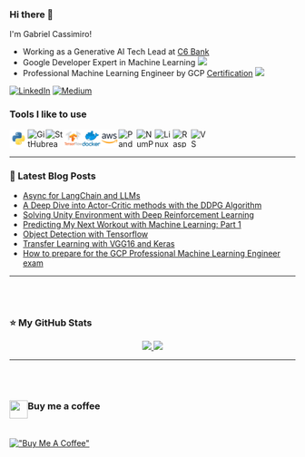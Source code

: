 ### Hi there 👋

I'm Gabriel Cassimiro!

- Working as a Generative AI Tech Lead at [C6 Bank]([https://stefanini.com/en/global](https://www.c6bank.com.br/))  
- Google Developer Expert in Machine Learning <img height="15" src="https://seeklogo.com/images/G/google-developers-logo-3FB15D7DCE-seeklogo.com.png"> 
- Professional Machine Learning Engineer by GCP [Certification](https://v2.credential.net/a22e48fd-7868-471a-be1b-87aad61518ac#gs.id2v7d)   <img height="30" src="https://api.accredible.com/v1/frontend/credential_website_embed_image/badge/42830917">


[![LinkedIn](https://img.shields.io/badge/LinkedIn-%230077B5.svg?&style=flat-square&logo=linkedin&logoColor=white)](https://www.linkedin.com/in/gabriel-cassimiro/)
[![Medium](https://img.shields.io/badge/medium-black?&style=flat-square&logo=medium&logoColor=white)](https://gabrielcassimiro17.medium.com/)

### Tools I like to use

<img align="left" alt="Python" height="32" width="32" src="https://raw.githubusercontent.com/github/explore/80688e429a7d4ef2fca1e82350fe8e3517d3494d/topics/python/python.png" />
<img align="left" alt="GitHub" height="32" width="32" src="https://cdn.jsdelivr.net/npm/simple-icons@v5/icons/github.svg" />
<img align="left" alt="Streamlit" height="32" width="32" src="https://avatars.githubusercontent.com/u/45109972?s=200&v=4" />
<img align="left" alt="TensorFlow" height="32" width="32" src="https://raw.githubusercontent.com/github/explore/80688e429a7d4ef2fca1e82350fe8e3517d3494d/topics/tensorflow/tensorflow.png" />
<img align="left" alt="Docker" height="32" width="32" src="https://raw.githubusercontent.com/github/explore/80688e429a7d4ef2fca1e82350fe8e3517d3494d/topics/docker/docker.png" />
<img align="left" alt="AWS" height="32" width="32" src="https://raw.githubusercontent.com/github/explore/fbceb94436312b6dacde68d122a5b9c7d11f9524/topics/aws/aws.png" />
<img align="left" alt="Pandas" height="32" width="32" src="https://cdn.jsdelivr.net/npm/simple-icons@v5/icons/pandas.svg" />
<img align="left" alt="NumPy" height="32" width="32" src="https://cdn.jsdelivr.net/npm/simple-icons@v5/icons/numpy.svg" />
<img align="left" alt="Linux" height="32" width="32" src="https://cdn.jsdelivr.net/npm/simple-icons@v5/icons/linux.svg" />
<img align="left" alt="Raspberry Pi" height="32" width="32" src="https://cdn.jsdelivr.net/npm/simple-icons@v5/icons/raspberrypi.svg" />
<img align="left" alt="VS Code" height="32" width="32" src="https://cdn.jsdelivr.net/npm/simple-icons@v5/icons/visualstudiocode.svg" />

<br />
<br />

---


### 📕 Latest Blog Posts
- [Async for LangChain and LLMs](https://medium.com/towards-data-science/async-calls-for-chains-with-langchain-3818c16062ed)
- [A Deep Dive into Actor-Critic methods with the DDPG Algorithm](https://medium.com/geekculture/a-deep-dive-into-the-ddpg-algorithm-for-continuous-control-2718222c333e)
- [Solving Unity Environment with Deep Reinforcement Learning](https://medium.com/towards-data-science/solving-unity-environment-with-deep-reinforcement-learning-836dc181ee3b)
- [Predicting My Next Workout with Machine Learning: Part 1](https://towardsdatascience.com/predicting-my-next-workout-with-machine-learning-part-1-2fdb07f9ded2)
- [Object Detection with Tensorflow](https://towardsdatascience.com/object-detection-with-tensorflow-model-and-opencv-d839f3e42849)
- [Transfer Learning with VGG16 and Keras](https://towardsdatascience.com/transfer-learning-with-vgg16-and-keras-50ea161580b4)
- [How to prepare for the GCP Professional Machine Learning Engineer exam](https://towardsdatascience.com/how-to-prepare-for-the-gcp-professional-machine-learning-engineer-exam-b1c59967355f)


---

<br />
<br />

### ⭐ My GitHub Stats

<p align="center">
<a href="https://github.com/gabrielcassimiro17">
  <img height="180em" src="https://github-readme-stats-eight-theta.vercel.app/api?username=gabrielcassimiro17&show_icons=true&theme=algolia&include_all_commits=true&count_private=true"/>
  <img height="180em" src="https://github-readme-stats-eight-theta.vercel.app/api/top-langs/?username=gabrielcassimiro17&layout=compact&langs_count=8&theme=algolia"/>
</a>
</p>

---

<br />
<br />

### <img align="left" height="32" width="32" src="https://cdn.jsdelivr.net/npm/simple-icons@v5/icons/buymeacoffee.svg" /> Buy me a coffee
<br />

[!["Buy Me A Coffee"](https://www.buymeacoffee.com/assets/img/custom_images/orange_img.png)](https://www.buymeacoffee.com/cassimiro)



<!--


**gabrielcassimiro17/gabrielcassimiro17** is a ✨ _special_ ✨ repository because its `README.md` (this file) appears on your GitHub profile.
[![StackShare](http://img.shields.io/badge/tech-stack-0690fa.svg?style=flat)](https://stackshare.io//my-stack)



Here are some ideas to get you started:

- 🔭 I’m currently working on ...
- 🌱 I’m currently learning ...
- 👯 I’m looking to collaborate on ...
- 🤔 I’m looking for help with ...
- 💬 Ask me about ...
- 📫 How to reach me: ...
- 😄 Pronouns: ...
- ⚡ Fun fact: ...
-->
